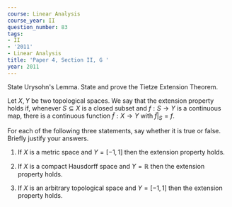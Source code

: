 ```yaml
---
course: Linear Analysis
course_year: II
question_number: 83
tags:
- II
- '2011'
- Linear Analysis
title: 'Paper 4, Section II, G '
year: 2011
---
```




State Urysohn's Lemma. State and prove the Tietze Extension Theorem.

Let $X, Y$ be two topological spaces. We say that the extension property holds if, whenever $S \subseteq X$ is a closed subset and $f: S \rightarrow Y$ is a continuous map, there is a continuous function $\tilde{f}: X \rightarrow Y$ with $\left.\tilde{f}\right|_{S}=f$.

For each of the following three statements, say whether it is true or false. Briefly justify your answers.

1. If $X$ is a metric space and $Y=[-1,1]$ then the extension property holds.

2. If $X$ is a compact Hausdorff space and $Y=\mathbb{R}$ then the extension property holds.

3. If $X$ is an arbitrary topological space and $Y=[-1,1]$ then the extension property holds.